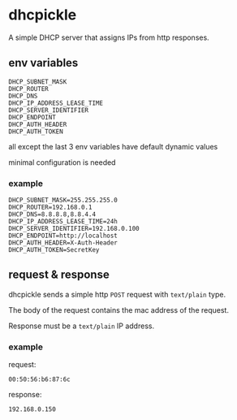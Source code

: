 # dhcpickle

A simple DHCP server that assigns IPs from http responses.

## env variables

    DHCP_SUBNET_MASK
    DHCP_ROUTER
    DHCP_DNS
    DHCP_IP_ADDRESS_LEASE_TIME
    DHCP_SERVER_IDENTIFIER
    DHCP_ENDPOINT
    DHCP_AUTH_HEADER
    DHCP_AUTH_TOKEN

all except the last 3 env variables have default dynamic values

minimal configuration is needed

### example

    DHCP_SUBNET_MASK=255.255.255.0
    DHCP_ROUTER=192.168.0.1
    DHCP_DNS=8.8.8.8,8.8.4.4
    DHCP_IP_ADDRESS_LEASE_TIME=24h
    DHCP_SERVER_IDENTIFIER=192.168.0.100
    DHCP_ENDPOINT=http://localhost
    DHCP_AUTH_HEADER=X-Auth-Header
    DHCP_AUTH_TOKEN=SecretKey

## request & response

dhcpickle sends a simple http `POST` request with `text/plain` type.

The body of the request contains the mac address of the request.

Response must be a `text/plain` IP address.

### example

request:

    00:50:56:b6:87:6c


response:

    192.168.0.150

